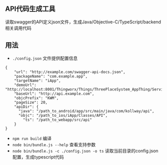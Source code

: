 ## API代码生成工具

读取swagger的API定义json文件，生成Java/Objective-C/TypeScript/backend相关调用代码

## 用法
- `./config.json` 文件提供配置信息
```
{
    "url": "http://example.com/swagger-api-docs.json",
    "packageName": "com.example.app",
    "targetName": "iApp",
    "demoUrl": "http://localhost:8001/Thingworx/Things/ThreePlaceSystem_AppThing/Services",
    "baseUrl": "http://api.example.com",
    "objcPrefix": "KWM",
    "pageSize": 20,
    "apiDir": {
      "java": "/path_to_android/app/src/main/java/com/kollway/api",
      "objc": "/path_to_ios/iApp/Classes/API",
        "ts": "/path_to_webapp/src/api"
    }
}

```

- `npm run build` 编译
- `node bin/bundle.js --help` 查看支持参数
- `node bin/bundle.js -c ./config.json -o ts` 读取当前目录的config.json配置，生成typescript代码